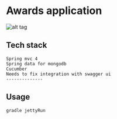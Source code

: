 Awards application
==================
![alt tag](https://travis-ci.org/yerko76/awards.svg?branch=master)

Tech stack
--------------
```
Spring mvc 4
Spring data for mongodb
Cucumber
Needs to fix integration with swagger ui
--------------
```

Usage
--------------
```
gradle jettyRun




